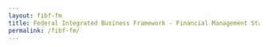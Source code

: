 ```yaml
---
layout: fibf-fm
title: Federal Integrated Business Framework - Financial Management Standards
permalink: /fibf-fm/
---
```

